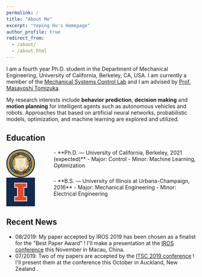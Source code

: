 ```yaml
---
permalink: /
title: "About Me"
excerpt: "Yeping Hu's Homepage"
author_profile: true
redirect_from: 
  - /about/
  - /about.html
---
```


I am a fourth year Ph.D. student in the Department of Mechanical Engineering, University of California, Berkeley, CA, USA. I am currently a member of the [Mechanical Systems Control Lab](https://msc.berkeley.edu) and I am advised by [Prof. Masayoshi Tomizuka](https://me.berkeley.edu/people/masayoshi-tomizuka/). 

My research interests include **behavior prediction**, **decision making** and **motion planning** for intelligent agents such as autonomous vehicles and robots. Approaches that based on artificial neural networks, probabilistic models, optimization, and machine learning are explored and utilized.

## Education

<img style="float: left; margin-right: 50px" src="/images/UCB.jpg" width="15%">
- **Ph.D. — University of California, Berkeley, 2021 (expected)**
  - Major: Control          
  - Minor: Machine Learning, Optimization
<br clear="left"/>

<img style="float: left; margin-right: 50px;" src="/images/UIUC.jpg" width="15%">
- **B.S. — University of Illinois at Urbana-Champaign, 2016**
  - Major: Mechanical Engineering
  - Minor: Electrical Engineering
<br clear="left"/>

## Recent News

- 08/2019: My paper accepted by IROS 2019 has been chosen as a finalist for the "Best Paper Award" ! I'll make a presentation at the [IROS conference](https://www.iros2019.org) this November in Macau, China. 
- 07/2019: Two of my papers are accepted by the [ITSC 2019 conference](https://www.itsc2019.org) ! I'll present them at the conference this October in Auckland, New Zealand .  